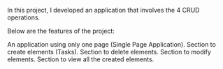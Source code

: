 In this project, I developed an application that involves the 4 CRUD operations.

Below are the features of the project:

An application using only one page (Single Page Application).  Section to create elements (Tasks).  Section to delete elements.  Section to modify elements.  Section to view all the created elements.